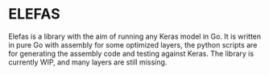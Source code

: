 # ELEFAS
Elefas is a library with the aim of running any Keras model in Go. It is written in pure Go with assembly for some optimized layers, the python scripts are for generating the assembly code and testing against Keras. The library is currently WIP, and many layers are still missing.